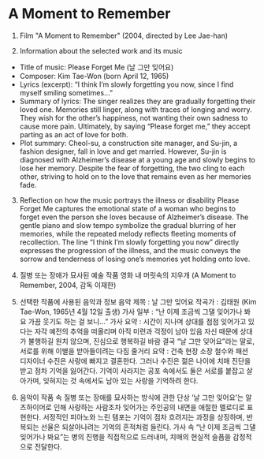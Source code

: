 # A Moment to Remember

1. Film "A Moment to Remember" (2004, directed by Lee Jae-han)

2. Information about the selected work and its music

* Title of music: Please Forget Me (날 그만 잊어요)
* Composer: Kim Tae-Won (born April 12, 1965)
* Lyrics (excerpt):
  “I think I’m slowly forgetting you now, since I find myself smiling sometimes…”
* Summary of lyrics:
  The singer realizes they are gradually forgetting their loved one.
  Memories still linger, along with traces of longing and worry.
  They wish for the other’s happiness, not wanting their own sadness to cause more pain.
  Ultimately, by saying “Please forget me,” they accept parting as an act of love for both.
* Plot summary:
  Cheol-su, a construction site manager, and Su-jin, a fashion designer, fall in love and get married. However, Su-jin is diagnosed with Alzheimer’s disease at a young age and slowly begins to lose her memory. Despite the fear of forgetting, the two cling to each other, striving to hold on to the love that remains even as her memories fade.

3. Reflection on how the music portrays the illness or disability
   Please Forget Me captures the emotional state of a woman who begins to forget even the person she loves because of Alzheimer’s disease. The gentle piano and slow tempo symbolize the gradual blurring of her memories, while the repeated melody reflects fleeting moments of recollection. The line “I think I’m slowly forgetting you now” directly expresses the progression of the illness, and the music conveys the sorrow and tenderness of losing one’s memories yet holding onto love.

1. 질병 또는 장애가 묘사된 예술 작품
영화 내 머릿속의 지우개 (A Moment to Remember, 2004, 감독 이재한)

2. 선택한 작품에 사용된 음악과 정보
음악 제목 : 날 그만 잊어요
작곡가 : 김태원 (Kim Tae-Won, 1965년 4월 12일 출생) 
가사 일부 :
“난 이제 조금씩 그댈 잊어가나 봐요 가끔 웃기도 하는 걸 보니…”
가사 요약 :
시간이 지나며 상대를 점점 잊어가고 있다는 자각
예전의 추억을 떠올리며 아직 미련과 걱정이 남아 있음
자신 때문에 상대가 불행하길 원치 않으며, 진심으로 행복하길 바람
결국 “날 그만 잊어요”라는 말로, 서로를 위해 이별을 받아들이려는 다짐 
줄거리 요약 : 건축 현장 소장 철수와 패션 디자이너 수진은 사랑에 빠지고 결혼한다. 그러나 수진은 젊은 나이에 치매 진단을 받고 점차 기억을 잃어간다. 기억이 사라지는 공포 속에서도 둘은 서로를 붙잡고 살아가며, 잊혀지는 것 속에서도 남아 있는 사랑을 기억하려 한다.

4. 음악이 작품 속 질병 또는 장애를 묘사하는 방식에 관한 단상
‘날 그만 잊어요’는 알츠하이머로 인해 사랑하는 사람조차 잊어가는 주인공의 내면을 애절한 멜로디로 표현한다. 서정적인 피아노와 느린 템포는 기억이 점차 흐려지는 과정을 상징하며, 반복되는 선율은 되살아나려는 기억의 흔적처럼 들린다. 가사 속 “난 이제 조금씩 그댈 잊어가나 봐요”는 병의 진행을 직접적으로 드러내며, 치매의 현실적 슬픔을 감정적으로 전달한다.
